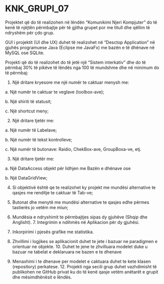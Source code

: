 # KNK_GRUPI_07

Projektet që do të realizohen në lëndën “Komunikimi Njeri Kompjuter” do të kenë të njëjtën përmbajtje  për të gjitha grupet por me titull dhe qëllim të ndryshëm për çdo grup. 

GUI i projektit (UI dhe UX) duhet të realizohet në “Desctop Application” në gjuhës programuese Java (Eclipse me JavaFx) me bazën e të dhënave në MySQL ose SQLite. 

Projekti që do të realizohet do të jetë një “Sistem interkativ” dhe do të përmbaj 30% të pikëve të  lëndës nga 100 të mundshme dhe në minimum do të përmbaj: 


1. Një dritare kryesore me një numër te caktuar menysh me:  

a. Një numër te caktuar te veglave (toolbox-ave); 

b. Një shiriti të statusit; 

c. Një shortcut meny; 


2. Një dritare tjetër me: 

a. Një numër të Labelave; 

b. Një numër të tekst kontrolleve; 

c. Një numër të butonave: Raidio, ChekBox-ave, GroupBoxa-ve, etj.  


3. Një dritare tjetër me: 


a. Një DataAccess objekt për lidhjen me Bazën e dhënave ose 

b. Një DataGridView; 


4. Si objektivë është qe te realizohet ky projekt me mundësi alternative te qasjes me renditje te  caktuar të Tab-ve; 


5. Butonat dhe menytë me mundësi alternative te qasjes edhe përmes tastierës jo vetëm me  miun; 


6. Mundësia e ndryshimit te përmbajtjes sipas dy gjuhëve (Shqip dhe Anglisht). 7. Integrimin e ndihmës në Aplikacion për dy gjuhësi. 


8. Inkorpirimi i pjesës grafike me statistika. 


9. Zhvillimi i logjikes se aplikacionit duhet te jete i bazuar ne paradigmen e orientuar ne objekte. 10. Duhet te jene te zhvilluara modelet duke u bazuar ne tabelat e deklaruara ne bazen e te  dhenave 


11. Menaxhimi i te dhenave per modelet e caktuara duhet te kete klasen (repository) perkatese. 12. Projekti nga secili grup duhet vazhdimisht të publikohen ne GitHub privat ku do të kenë qasje  vetëm anëtarët e grupit dhe mësimdhënësit e lëndës.

